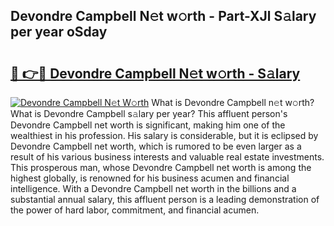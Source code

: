 ## Devondre Campbell N𝚎t w𝚘rth - Part-XJl S𝚊lary per year oSday

# <h2><a href="http://gc3yak9.nevu.top/?p=Devondre+Campbell">🔗 👉🔴 Devondre Campbell N𝚎t w𝚘rth - S𝚊lary</a></h2>

[![Devondre Campbell N𝚎t W𝚘rth](https://i.imgur.com/Oavwk0R.jpeg)](http://gc3yak9.nevu.top/?p=Devondre+Campbell)
What is Devondre Campbell n𝚎t w𝚘rth? What is Devondre Campbell s𝚊lary per year?
This affluent person's Devondre Campbell net worth is significant, making him one of the wealthiest in his profession. His salary is considerable, but it is eclipsed by Devondre Campbell net worth, which is rumored to be even larger as a result of his various business interests and valuable real estate investments. This prosperous man, whose Devondre Campbell net worth is among the highest globally, is renowned for his business acumen and financial intelligence. With a Devondre Campbell net worth in the billions and a substantial annual salary, this affluent person is a leading demonstration of the power of hard labor, commitment, and financial acumen.
